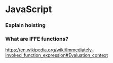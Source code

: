 # JavaScript

### Explain hoisting

### What are IFFE functions?
https://en.wikipedia.org/wiki/Immediately-invoked_function_expression#Evaluation_context
